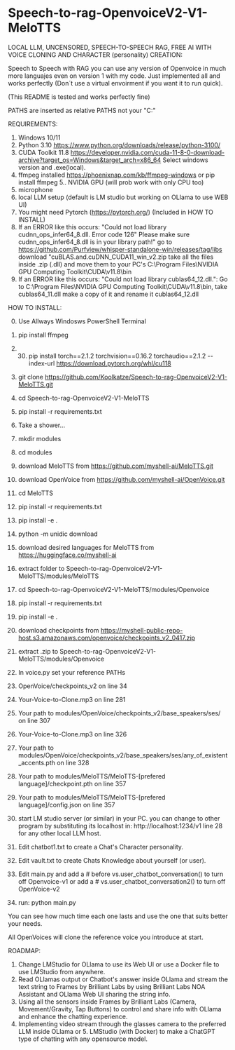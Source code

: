 # Speech-to-rag-OpenvoiceV2-V1-MeloTTS

LOCAL LLM, UNCENSORED, SPEECH-TO-SPEECH RAG, FREE AI WITH VOICE CLONING AND CHARACTER (personality) CREATION:

Speech to Speech with RAG you can use any version of Openvoice in much more languajes even on version 1 with my code. Just implemented all and works perfectly (Don´t use a virtual envoirment if you want it to run quick).

(This README is tested and works perfectly fine)

PATHS are inserted as relative PATHS not your "C:\" 

REQUIREMENTS:

1. Windows 10/11
2. Python 3.10 https://www.python.org/downloads/release/python-3100/
3. CUDA Toolkit 11.8 https://developer.nvidia.com/cuda-11-8-0-download-archive?target_os=Windows&target_arch=x86_64 Select windows version and .exe(local).
4. ffmpeg installed https://phoenixnap.com/kb/ffmpeg-windows or pip install ffmpeg
5.. NVIDIA GPU (will prob work with only CPU too)
6. microphone
7. local LLM setup (default is LM studio but working on OLlama to use WEB UI)
8. You might need Pytorch (https://pytorch.org/) (Included in HOW TO INSTALL)
9. If an ERROR like this occurs: "Could not load library cudnn_ops_infer64_8.dll. Error code 126" Please make sure cudnn_ops_infer64_8.dll is in your library path!" go to https://github.com/Purfview/whisper-standalone-win/releases/tag/libs download "cuBLAS.and.cuDNN_CUDA11_win_v2.zip take all the files inside .zip (.dll) and move them to your PC's C:\Program Files\NVIDIA GPU Computing Toolkit\CUDA\v11.8\bin
10. If an ERROR like this occurs: "Could not load library cublas64_12.dll.": Go to C:\Program Files\NVIDIA GPU Computing Toolkit\CUDA\v11.8\bin, take cublas64_11.dll make a copy of it and rename it cublas64_12.dll

HOW TO INSTALL:

0. Use Allways Windosws PowerShell Terminal

1. pip install ffmpeg
2. 30. pip install torch==2.1.2 torchvision==0.16.2 torchaudio==2.1.2 --index-url https://download.pytorch.org/whl/cu118
3. git clone https://github.com/Koolkatze/Speech-to-rag-OpenvoiceV2-V1-MeloTTS.git
4. cd Speech-to-rag-OpenvoiceV2-V1-MeloTTS
5. pip install -r requirements.txt
6. Take a shower...
7. mkdir modules
8. cd modules
9. download MeloTTS from https://github.com/myshell-ai/MeloTTS.git
10. download OpenVoice from https://github.com/myshell-ai/OpenVoice.git
11. cd MeloTTS
12. pip install -r requirements.txt
13. pip install -e .
14. python -m unidic download
15. download desired languages for MeloTTS from https://huggingface.co/myshell-ai
16. extract folder to Speech-to-rag-OpenvoiceV2-V1-MeloTTS/modules/MeloTTS
17. cd Speech-to-rag-OpenvoiceV2-V1-MeloTTS/modules/Openvoice
18. pip install -r requirements.txt
19. pip install -e .
20. download checkpoints from https://myshell-public-repo-host.s3.amazonaws.com/openvoice/checkpoints_v2_0417.zip
21. extract .zip to Speech-to-rag-OpenvoiceV2-V1-MeloTTS/modules/Openvoice
22. In voice.py set your reference PATHs 
23. OpenVoice/checkpoints_v2 on line 34
24. Your-Voice-to-Clone.mp3 on line 281
25. Your path to modules/OpenVoice/checkpoints_v2/base_speakers/ses/ on line 307
26. Your-Voice-to-Clone.mp3 on line 326
27. Your path to modules/OpenVoice/checkpoints_v2/base_speakers/ses/any_of_existent_accents.pth on line 328
28. Your path to modules/MeloTTS/MeloTTS-[prefered language]/checkpoint.pth on line 357
29. Your path to modules/MeloTTS/MeloTTS-[prefered language]/config.json on line 357
31. start LM studio server (or similar) in your PC. you can change to other program by substituting its localhost in: http://localhost:1234/v1 line 28 for any other local LLM host.
32. Edit chatbot1.txt to create a Chat's Character personality.
33. Edit vault.txt to create Chats Knowledge about yourself (or user).
34. Edit main.py and add a # before vs.user_chatbot_conversation() to turn off Openvoice-v1 or add a # vs.user_chatbot_conversation2() to turn off OpenVoice-v2
35. run: python main.py

You can see how much time each one lasts and use the one that suits better your needs.

All OpenVoices will clone the reference voice you introduce at start.

ROADMAP:

1. Change LMStudio for OLlama to use its Web UI or use a Docker file to use LMStudio from anywhere.
2. Read OLlamas output or Chatbot's answer inside OLlama and stream the text string to Frames by Brilliant Labs by using Brilliant Labs NOA Assistant and OLlama Web UI sharing the string info.
3. Using all the sensors inside Frames by Brilliant Labs (Camera, Movement/Gravity, Tap Buttons) to control and share info with OLlama and enhance the chatting experience.
4. Implementing video stream through the glasses camera to the preferred LLM inside OLlama or 5. LMStudio (with Docker) to make a ChatGPT type of chatting with any opensource model.
